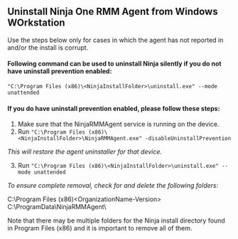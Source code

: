 ## Uninstall Ninja One RMM Agent from Windows WOrkstation

Use the steps below only for cases in which the agent has not reported in and/or the install is corrupt.

#### Following command can be used to uninstall Ninja silently **if you do not have uninstall prevention enabled:**

```
"C:\Program Files (x86)\<NinjaInstallFolder>\uninstall.exe" --mode unattended
```

#### If you **do have uninstall prevention enabled,** please follow these steps:


1. Make sure that the NinjaRMMAgent service is running on the device.
2. Run ```"C:\Program Files (x86)\<NinjaInstallFolder>\NinjaRMMAgent.exe" -disableUninstallPrevention```


*This will restore the agent uninstaller for that device.*


3. Run ```"C:\Program Files (x86)\<NinjaInstallFolder>\uninstall.exe" --mode unattended```


*To ensure complete removal, check for and delete the following folders:*

C:\Program Files (x86)\<OrganizationName-Version>\
C:\ProgramData\NinjaRMMAgent\

Note that there may be multiple folders for the Ninja install directory found in Program Files (x86) and it is important to remove all of them.


